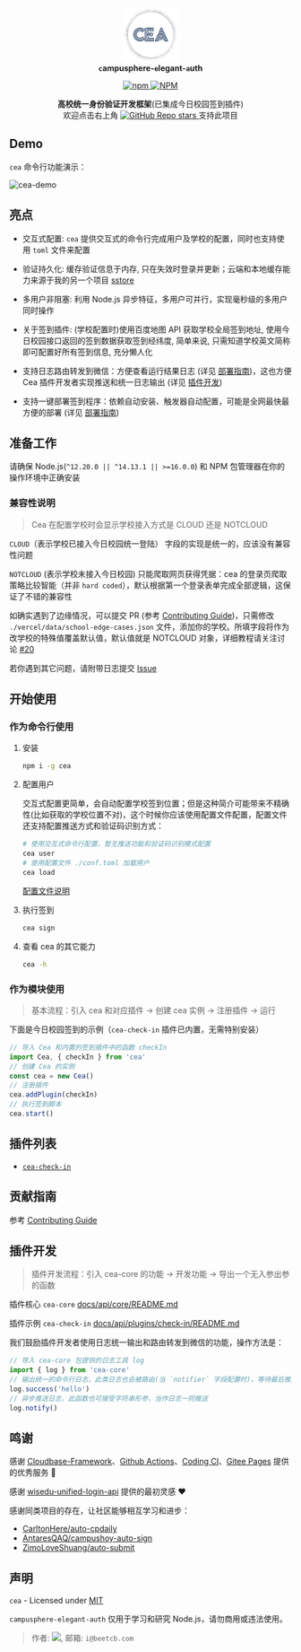 <strong><p align="center">
<img alt="cea-logo" width="100" src="./assets/logo.png">
<br>
<code>c</code>ampusphere-<code>e</code>legant-<code>a</code>uth

</p></strong>

<p align="center">
 <a align="center" href="https://www.npmjs.com/package/cea">
    <img alt="npm" src="https://img.shields.io/npm/v/cea?style=social">
    <img alt="NPM" src="https://img.shields.io/npm/l/cea?style=social">
  </a>
</p>
  <p align="center">
  <strong>高校统一身份验证开发框架</strong>(已集成今日校园签到插件)
  <br>
  欢迎点击右上角   <a href="https://github.com/ceajs/cea">
    <img alt="GitHub Repo stars" src="https://img.shields.io/github/stars/ceajs/cea?style=social">
  </a> 支持此项目
</p>

## Demo

`cea` 命令行功能演示：

<img alt="cea-demo" src="https://i.imgur.com/fIg7J84.png">

## 亮点

- 交互式配置: `cea` 提供交互式的命令行完成用户及学校的配置，同时也支持使用 `toml` 文件来配置

- 验证持久化: 缓存验证信息于内存, 只在失效时登录并更新；云端和本地缓存能力来源于我的另一个项目 [sstore](https://github.com/beetcb/sstore)

- 多用户非阻塞: 利用 Node.js 异步特征，多用户可并行，实现毫秒级的多用户同时操作

- 关于签到插件: (学校配置时)使用百度地图 API 获取学校全局签到地址, 使用今日校园接口返回的签到数据获取签到经纬度, 简单来说, 只需知道学校英文简称即可配置好所有签到信息, 充分懒人化

- 支持日志路由转发到微信：方便查看运行结果日志 (详见 [部署指南](./docs/deploy.md))，这也方便 Cea 插件开发者实现推送和统一日志输出 (详见 [插件开发](https://github.com/ceajs/cea#%E6%8F%92%E4%BB%B6%E5%BC%80%E5%8F%91))

- 支持一键部署签到程序：依赖自动安装、触发器自动配置，可能是全网最快最方便的部署 (详见 [部署指南](./docs/deploy.md))

## 准备工作

请确保 Node.js(`^12.20.0 || ^14.13.1 || >=16.0.0`) 和 NPM 包管理器在你的操作环境中正确安装

### 兼容性说明

> Cea 在配置学校时会显示学校接入方式是 CLOUD 还是 NOTCLOUD

`CLOUD`（表示学校已接入今日校园统一登陆） 字段的实现是统一的，应该没有兼容性问题

`NOTCLOUD` (表示学校未接入今日校园) 只能爬取网页获得凭据：cea 的登录页爬取策略比较智能（并非 `hard coded`），默认根据第一个登录表单完成全部逻辑，这保证了不错的兼容性

如确实遇到了边缘情况，可以提交 PR (参考 [Contributing Guide](./CONTRIBUTING.md))，只需修改 `./vercel/data/school-edge-cases.json` 文件，添加你的学校。所填字段将作为改学校的特殊值覆盖默认值，默认值就是 NOTCLOUD 对象，详细教程请关注讨论 [#20](https://github.com/ceajs/cea/issues/20)

若你遇到其它问题，请附带日志提交 [Issue](https://github.com/beetcb/cea/issues/new/choose)

## 开始使用

### 作为命令行使用

1. 安装

   ```bash
   npm i -g cea
   ```

2. 配置用户

   交互式配置更简单，会自动配置学校签到位置；但是这种简介可能带来不精确性(比如获取的学校位置不对)，这个时候你应该使用配置文件配置，配置文件还支持配置推送方式和验证码识别方式：

   ```bash
   # 使用交互式命令行配置，暂无推送功能和验证码识别模式配置
   cea user
   # 使用配置文件 ./conf.toml 加载用户
   cea load
   ```

   [配置文件说明](./docs/config.md)

3. 执行签到

   ```bash
   cea sign
   ```

4. 查看 cea 的其它能力

   ```bash
   cea -h
   ```

### 作为模块使用

> 基本流程：引入 cea 和对应插件 -> 创建 cea 实例 -> 注册插件 -> 运行

下面是今日校园签到的示例（`cea-check-in` 插件已内置，无需特别安装）

```ts
// 导入 Cea 和内置的签到插件中的函数 checkIn
import Cea, { checkIn } from 'cea'
// 创建 Cea 的实例
const cea = new Cea()
// 注册插件
cea.addPlugin(checkIn)
// 执行签到脚本
cea.start()
```

## 插件列表

- [`cea-check-in`](./docs/api/plugins/check-in/README.md)

## 贡献指南

参考 [Contributing Guide](./CONTRIBUTING.md)

## 插件开发

> 插件开发流程：引入 cea-core 的功能 -> 开发功能 -> 导出一个无入参出参的函数

插件核心 `cea-core` [docs/api/core/README.md](./docs/api/core/README.md)

插件示例 `cea-check-in` [docs/api/plugins/check-in/README.md](./docs/api/plugins/check-in/README.md)

我们鼓励插件开发者使用日志统一输出和路由转发到微信的功能，操作方法是：

```js
// 导入 cea-core 包提供的日志工具 log
import { log } from 'cea-core'
// 输出统一的命令行日志，此类日志也会被路由(当 `notifier` 字段配置时)，等待最后推送到微信
log.success('hello')
// 异步推送日志，此函数也可接受字符串形参，当作日志一同推送
log.notify()
```

## 鸣谢

感谢 [Cloudbase-Framework](https://github.com/Tencent/cloudbase-framework)、[Github Actions](https://github.com/actions)、[Coding CI](https://help.coding.net/docs/ci/intro.html)、[Gitee Pages](https://gitee.com/help/articles/4136) 提供的优秀服务 🎉

感谢 [wisedu-unified-login-api](https://github.com/ZimoLoveShuang/wisedu-unified-login-api) 提供的最初灵感 ❤️

感谢同类项目的存在，让社区能够相互学习和进步：

- [CarltonHere/auto-cpdaily](https://github.com/CarltonHere/auto-cpdaily)
- [AntaresQAQ/campushoy-auto-sign](https://github.com/AntaresQAQ/campushoy-auto-sign)
- [ZimoLoveShuang/auto-submit](https://github.com/ZimoLoveShuang/auto-submit)

## 声明

`cea` - Licensed under [MIT](https://github.com/ceajs/cea/blob/master/LICENSE)

`campusphere-elegant-auth` 仅用于学习和研究 Node.js，请勿商用或违法使用。

> 作者: [<img src="https://img.shields.io/github/followers/beetcb?label=%40beetcb&style=social">](https://github.com/beetcb), 邮箱: `i@beetcb.com`
